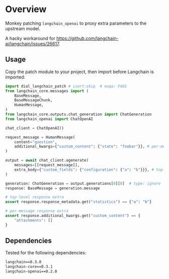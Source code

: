 # Overview

Monkey patching `langchain_openai` to proxy extra parameters to the upstream model.

A hacky workaround for https://github.com/langchain-ai/langchain/issues/26617.

## Usage

Copy the patch module to your project, then import before Langchain is imported:

```python
import dial_langchain_patch # isort:skip  # noqa: F401
from langchain_core.messages import (
    BaseMessage,
    BaseMessageChunk,
    HumanMessage,
)
from langchain_core.outputs.chat_generation import ChatGeneration
from langchain_openai import ChatOpenAI

chat_client = ChatOpenAI()

request_message = HumanMessage(
    content="question",
    additional_kwargs={"custom_content": {"state": "foobar"}}, # per-message request extra
)

output = await chat_client.agenerate(
    messages=[[request_message]],
    extra_body={"custom_fields": {"configuration": {"a": "b"}}}, # top-level request extra
)

generation: ChatGeneration = output.generations[0][0]  # type: ignore
response: BaseMessage = generation.message

# top-level response extra
assert response.response_metadata.get("statistics") == {"a": "b"}

# per-message response extra
assert response.additional_kwargs.get("custom_content") == {
    "attachments": []
}
```

## Dependencies

Tested for the following dependencies:

```txt
langchain==0.3.0
langchain-core==0.3.1
langchain-openai==0.2.0
```
